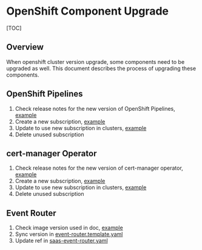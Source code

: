 # OpenShift Component Upgrade

[TOC]

## Overview

When openshift cluster version upgrade, some components need to be upgraded as well.
This document describes the process of upgrading these components.

## OpenShift Pipelines

1. Check release notes for the new version of OpenShift Pipelines, [example](https://docs.openshift.com/container-platform/4.13/cicd/pipelines/op-release-notes.html)
1. Create a new subscription, [example](/resources/tekton/openshift-pipelines-operator-rh-1-9.subscription.yaml)
1. Update to use new subscription in clusters, [example](data/openshift/appsres03ue1/namespaces/openshift-operators.yaml)
1. Delete unused subscription

## cert-manager Operator

1. Check release notes for the new version of cert-manager operator, [example](https://docs.openshift.com/container-platform/4.13/security/cert_manager_operator/cert-manager-operator-release-notes.html)
1. Create a new subscription, [example](/resources/cert-manager/openshift-cert-manager-operator-stable-v1.subscription.yaml)
1. Update to use new subscription in clusters, [example](data/openshift/appsres03ue1/namespaces/cert-manager-operator.yml)
1. Delete unused subscription

## Event Router

1. Check image version used in doc, [example](https://docs.openshift.com/container-platform/4.13/logging/cluster-logging-eventrouter.html)
1. Sync version in [event-router.template.yaml](https://gitlab.cee.redhat.com/service/app-sre-observability/-/blob/6c6ff6f7f1485b6665eca42d5555dc2a606e658f/openshift/event-router.template.yaml#L94)
1. Update ref in [saas-event-router.yaml](/data/services/observability/cicd/saas/saas-event-router.yaml)
